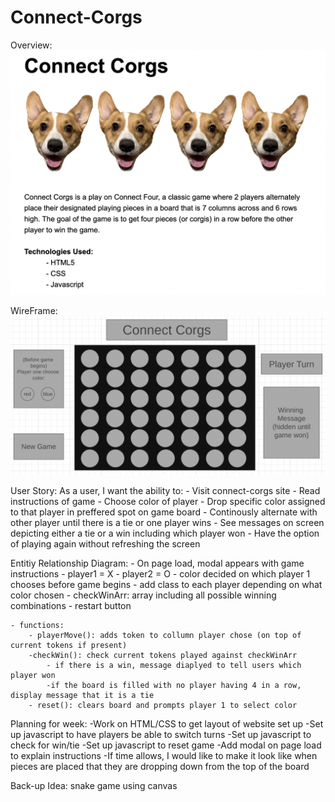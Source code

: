 # Connect-Corgs
Overview:
![overview](./images/Overview.png)

WireFrame:
![wireframe](./images/Wireframe.png)

User Story:
As a user, I want the ability to:
    - Visit connect-corgs site
    - Read instructions of game
    - Choose color of player
    - Drop specific color assigned to that player in preffered spot on game board
    - Continously alternate with other player until there is a tie or one player wins
    - See messages on screen depicting either a tie or a win including which player won
    - Have the option of playing again without refreshing the screen


Entitiy Relationship Diagram:
    - On page load, modal appears with game instructions
    - player1 = X
    - player2 = O
        - color decided on which player 1 chooses before game begins
        - add class to each player depending on what color chosen
    - checkWinArr: array including all possible winning combinations
    - restart button

    - functions:
        - playerMove(): adds token to collumn player chose (on top of current tokens if present)
        -checkWin(): check current tokens played against checkWinArr
            - if there is a win, message diaplyed to tell users which player won
            -if the board is filled with no player having 4 in a row, display message that it is a tie
        - reset(): clears board and prompts player 1 to select color

Planning for week:
-Work on HTML/CSS to get layout of website set up
-Set up javascript to have players be able to switch turns
-Set up javascript to check for win/tie
-Set up javascript to reset game
-Add modal on page load to explain instructions
-If time allows, I would like to make it look like when pieces are placed that they are dropping down from the top of the board


Back-up Idea: snake game using canvas

